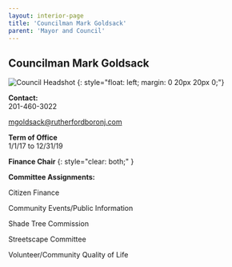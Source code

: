 ```yaml
---
layout: interior-page
title: 'Councilman Mark Goldsack'
parent: 'Mayor and Council'
---
```


## Councilman Mark Goldsack

![Council Headshot](../mark-goldsack.png)
{: style="float: left; margin: 0 20px 20px 0;"}

**Contact:**  
201-460-3022

mgoldsack@rutherfordboronj.com

**Term of Office**  
1/1/17 to 12/31/19

**Finance Chair**
{: style="clear: both;" }

**Committee Assignments:**  

Citizen Finance

Community Events/Public Information

Shade Tree Commission

Streetscape Committee

Volunteer/Community Quality of Life
